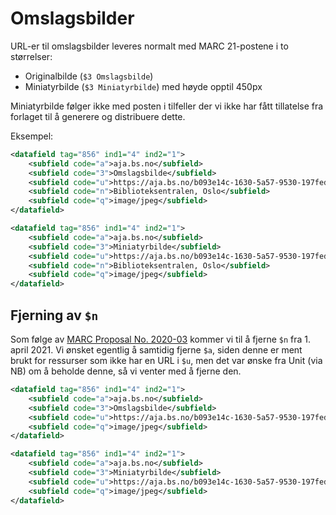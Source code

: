 # Omslagsbilder

URL-er til omslagsbilder leveres normalt med MARC 21-postene i to størrelser:

* Originalbilde (`$3 Omslagsbilde`)
* Miniatyrbilde (`$3 Miniatyrbilde`) med høyde opptil 450px

Miniatyrbilde følger ikke med posten i tilfeller der vi ikke har fått tillatelse fra forlaget til å generere og distribuere dette.

Eksempel:

```xml
<datafield tag="856" ind1="4" ind2="1">
    <subfield code="a">aja.bs.no</subfield>
    <subfield code="3">Omslagsbilde</subfield>
    <subfield code="u">https://aja.bs.no/b093e14c-1630-5a57-9530-197fedb51df1/cover/original.jpg</subfield>
    <subfield code="n">Biblioteksentralen, Oslo</subfield>
    <subfield code="q">image/jpeg</subfield>
</datafield>

<datafield tag="856" ind1="4" ind2="1">
    <subfield code="a">aja.bs.no</subfield>
    <subfield code="3">Miniatyrbilde</subfield>
    <subfield code="u">https://aja.bs.no/b093e14c-1630-5a57-9530-197fedb51df1/cover/thumbnail.jpg</subfield>
    <subfield code="n">Biblioteksentralen, Oslo</subfield>
    <subfield code="q">image/jpeg</subfield>
</datafield>
```

## Fjerning av `$n`

Som følge av [MARC Proposal No. 2020-03](https://loc.gov/marc/mac/2020/2020-03.html) kommer vi til å fjerne `$n` fra 1. april 2021.
Vi ønsket egentlig å samtidig fjerne `$a`, siden denne er ment brukt for ressurser som ikke har en URL i `$u`,
men det var ønske fra Unit (via NB) om å beholde denne, så vi venter med å fjerne den.

```xml
<datafield tag="856" ind1="4" ind2="1">
    <subfield code="a">aja.bs.no</subfield>
    <subfield code="3">Omslagsbilde</subfield>
    <subfield code="u">https://aja.bs.no/b093e14c-1630-5a57-9530-197fedb51df1/cover/original.jpg</subfield>
    <subfield code="q">image/jpeg</subfield>
</datafield>

<datafield tag="856" ind1="4" ind2="1">
    <subfield code="a">aja.bs.no</subfield>
    <subfield code="3">Miniatyrbilde</subfield>
    <subfield code="u">https://aja.bs.no/b093e14c-1630-5a57-9530-197fedb51df1/cover/thumbnail.jpg</subfield>
    <subfield code="q">image/jpeg</subfield>
</datafield>
```
